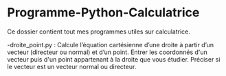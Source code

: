 # Programme-Python-Calculatrice

Ce dossier contient tout mes programmes utiles sur calculatrice.



-droite_point.py : Calcule l’équation cartésienne d’une droite à partir d’un vecteur (directeur ou normal) et d’un point.
Entrer les coordonnés d'un vecteur puis d'un point appartenant à la droite que vous étudier. Préciser si le vecteur est un vecteur normal ou directeur.
